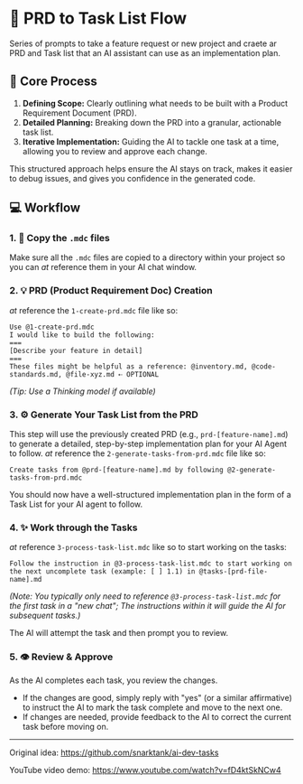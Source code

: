 # 🧪 PRD to Task List Flow
Series of prompts to take a feature request or new project and craete ar PRD and Task list that an AI assistant can use as an implementation plan.

## 🤔 Core Process
1.  **Defining Scope:** Clearly outlining what needs to be built with a Product Requirement Document (PRD).
2.  **Detailed Planning:** Breaking down the PRD into a granular, actionable task list.
3.  **Iterative Implementation:** Guiding the AI to tackle one task at a time, allowing you to review and approve each change.

This structured approach helps ensure the AI stays on track, makes it easier to debug issues, and gives you confidence in the generated code.

## 💻 Workflow

### 1. 📁 Copy the `.mdc` files
Make sure all the `.mdc` files are copied to a directory within your project so you can *at* reference them in your AI chat window.

### 2. 💡 PRD (Product Requirement Doc) Creation
*at* reference the `1-create-prd.mdc` file like so:  

```
Use @1-create-prd.mdc
I would like to build the following:
===
[Describe your feature in detail]
===
These files might be helpful as a reference: @inventory.md, @code-standards.md, @file-xyz.md ⇠ OPTIONAL
```

*(Tip: Use a Thinking model if available)*


### 3. ⚙️ Generate Your Task List from the PRD
This step will use the previously created PRD (e.g., `prd-[feature-name].md`) to generate a detailed, step-by-step implementation plan for your AI Agent to follow.
*at* reference the `2-generate-tasks-from-prd.mdc` file like so:  

```
Create tasks from @prd-[feature-name].md by following @2-generate-tasks-from-prd.mdc
```

You should now have a well-structured implementation plan in the form of a Task List for your AI agent to follow.


### 4. ✨ Work through the Tasks
*at* reference `3-process-task-list.mdc` like so to start working on the tasks:

```
Follow the instruction in @3-process-task-list.mdc to start working on the next uncomplete task (example: [ ] 1.1) in @tasks-[prd-file-name].md
```
*(Note: You typically only need to reference `@3-process-task-list.mdc` for the *first* task in a "new chat"; The instructions within it will guide the AI for subsequent tasks.)*

The AI will attempt the task and then prompt you to review.

### 5. 👁️ Review & Approve
As the AI completes each task, you review the changes.
*   If the changes are good, simply reply with "yes" (or a similar affirmative) to instruct the AI to mark the task complete and move to the next one.
*   If changes are needed, provide feedback to the AI to correct the current task before moving on.

---

Original idea:
https://github.com/snarktank/ai-dev-tasks

YouTube video demo:
https://www.youtube.com/watch?v=fD4ktSkNCw4
